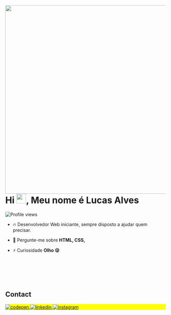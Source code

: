 <img align="right" height="590em" src="https://i.pinimg.com/originals/da/73/a5/da73a5331b8e6b616c0aff7843df8510.png"/>
<h1 align="left">Hi <img src="https://raw.githubusercontent.com/kaueMarques/kaueMarques/master/hi.gif" height="30px">, Meu nome é Lucas Alves</h1>
<p align="left"> <img src="https://komarev.com/ghpvc/?username=alvesvslucas&color=yellow" alt="Profile views" /> </p>

- 🔥 Desenvolvedor Web iniciante, sempre disposto a ajudar quem precisar.

- 💬 Pergunte-me sobre **HTML, CSS,**

- ⚡ Curiosidade **Olho 😜**

<!--

<br><br>

## 🛠 &nbsp;Tech Stack

![HTML](https://img.shields.io/badge/-HTML-05122A?style=flat&logo=HTML5)&nbsp;
![CSS](https://img.shields.io/badge/-CSS-05122A?style=flat&logo=CSS3&logoColor=1572B6)&nbsp;
![Git](https://img.shields.io/badge/-Git-05122A?style=flat&logo=git)&nbsp;
![GitHub](https://img.shields.io/badge/-GitHub-05122A?style=flat&logo=github)&nbsp;
![Markdown](https://img.shields.io/badge/-Markdown-05122A?style=flat&logo=markdown)&nbsp;
![Visual Studio Code](https://img.shields.io/badge/-Visual%20Studio%20Code-05122A?style=flat&logo=visual-studio-code&logoColor=007ACC)&nbsp;
![PostgreSQL](https://img.shields.io/badge/-PostgreSQL-05122A?style=flat&logo=postgresql)&nbsp;
![SQLite](https://img.shields.io/badge/-SQLite-05122A?style=flat&logo=sqlite)&nbsp;

<br><br>

## ⚙️ &nbsp;GitHub Analytics

<p align="left">
<img width="530em" src="https://github-readme-stats.vercel.app/api?username=maykbrito&show_icons=true&theme=vision-friendly-dark" alt="maykbrito's stats"/>
<img width="530em" src="https://github-readme-stats.vercel.app/api/top-langs/?username=maykbrito&layout=compact&theme=vision-friendly-dark" alt="maykbrito's most languages"/>
</p>
-->

<br><br><br><br>

## Contact

<p align="left" style="background:yellow">
<a href="https://codepen.io/alvesvslucas" target="_blank">
  <img align="center" src="https://verdadepresente.com.br/site/wp-content/uploads/2024/05/ped.png" alt="codepen"/>
</a>
<a href="https://www.linkedin.com/in/lucasalvesvs/" target="_blank">
  <img align="center" src="https://verdadepresente.com.br/site/wp-content/uploads/2024/05/linkedin-1.png" alt="linkedin"/>
</a>
<a href="https://www.instagram.com/alvesvs.lucas" target="_blank">
 <img align="center" src="https://verdadepresente.com.br/site/wp-content/uploads/2024/05/instagram-1.png" alt="instagram"/>
</a>
</p>

<!--

<img width="490em" src="" />


<!---
alvesvslucas/alvesvslucas is a ✨ special ✨ repository because its `README.md` (this file) appears on your GitHub profile.
You can click the Preview link to take a look at your changes.
--->
